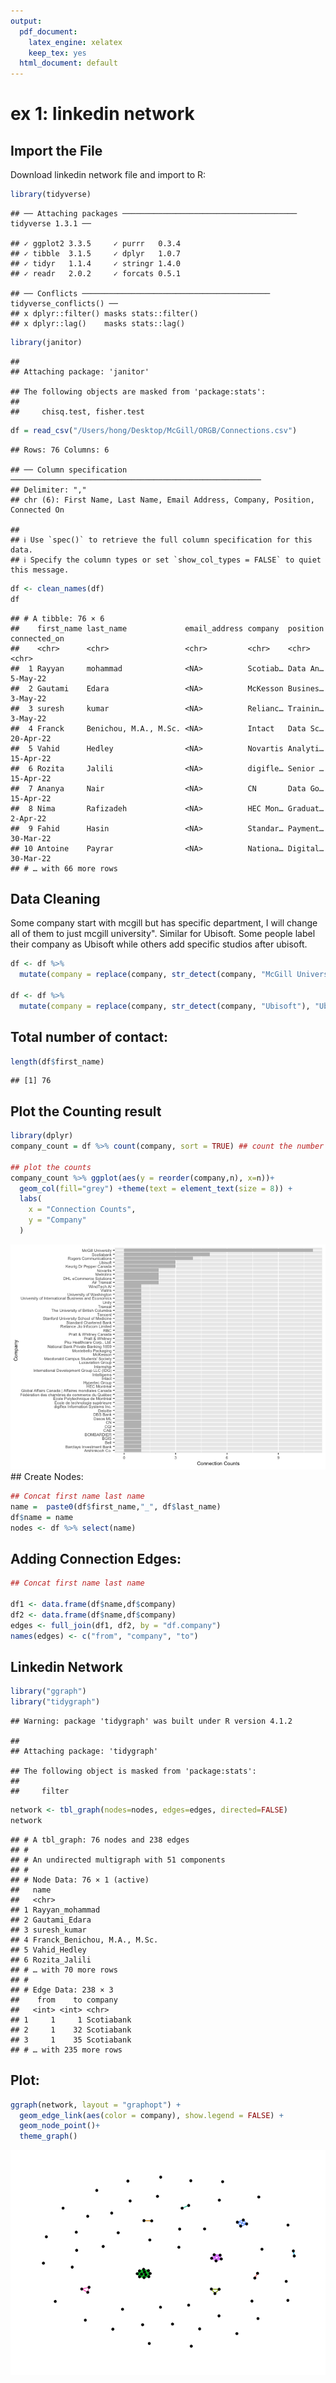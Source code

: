 ```yaml
---
output:
  pdf_document: 
    latex_engine: xelatex
    keep_tex: yes
  html_document: default
---
```

ex 1: linkedin network
================

## Import the File

Download linkedin network file and import to R:

``` r
library(tidyverse)
```

    ## ── Attaching packages ─────────────────────────────────────── tidyverse 1.3.1 ──

    ## ✓ ggplot2 3.3.5     ✓ purrr   0.3.4
    ## ✓ tibble  3.1.5     ✓ dplyr   1.0.7
    ## ✓ tidyr   1.1.4     ✓ stringr 1.4.0
    ## ✓ readr   2.0.2     ✓ forcats 0.5.1

    ## ── Conflicts ────────────────────────────────────────── tidyverse_conflicts() ──
    ## x dplyr::filter() masks stats::filter()
    ## x dplyr::lag()    masks stats::lag()

``` r
library(janitor)
```

    ## 
    ## Attaching package: 'janitor'

    ## The following objects are masked from 'package:stats':
    ## 
    ##     chisq.test, fisher.test

``` r
df = read_csv("/Users/hong/Desktop/McGill/ORGB/Connections.csv")
```

    ## Rows: 76 Columns: 6

    ## ── Column specification ────────────────────────────────────────────────────────
    ## Delimiter: ","
    ## chr (6): First Name, Last Name, Email Address, Company, Position, Connected On

    ## 
    ## ℹ Use `spec()` to retrieve the full column specification for this data.
    ## ℹ Specify the column types or set `show_col_types = FALSE` to quiet this message.

``` r
df <- clean_names(df)
df
```

    ## # A tibble: 76 × 6
    ##    first_name last_name             email_address company  position connected_on
    ##    <chr>      <chr>                 <chr>         <chr>    <chr>    <chr>       
    ##  1 Rayyan     mohammad              <NA>          Scotiab… Data An… 5-May-22    
    ##  2 Gautami    Edara                 <NA>          McKesson Busines… 3-May-22    
    ##  3 suresh     kumar                 <NA>          Relianc… Trainin… 3-May-22    
    ##  4 Franck     Benichou, M.A., M.Sc. <NA>          Intact   Data Sc… 20-Apr-22   
    ##  5 Vahid      Hedley                <NA>          Novartis Analyti… 15-Apr-22   
    ##  6 Rozita     Jalili                <NA>          digifle… Senior … 15-Apr-22   
    ##  7 Ananya     Nair                  <NA>          CN       Data Go… 15-Apr-22   
    ##  8 Nima       Rafizadeh             <NA>          HEC Mon… Graduat… 2-Apr-22    
    ##  9 Fahid      Hasin                 <NA>          Standar… Payment… 30-Mar-22   
    ## 10 Antoine    Payrar                <NA>          Nationa… Digital… 30-Mar-22   
    ## # … with 66 more rows

## Data Cleaning

Some company start with mcgill but has specific department, I will
change all of them to just mcgill university". Similar for Ubisoft. Some
people label their company as Ubisoft while others add specific studios
after ubisoft.

``` r
df <- df %>% 
  mutate(company = replace(company, str_detect(company, "McGill University"), "McGill University"))

df <- df %>% 
  mutate(company = replace(company, str_detect(company, "Ubisoft"), "Ubisoft"))
```

## Total number of contact:

``` r
length(df$first_name)
```

    ## [1] 76

## Plot the Counting result

``` r
library(dplyr)
company_count = df %>% count(company, sort = TRUE) ## count the number of ppl in each company

## plot the counts
company_count %>% ggplot(aes(y = reorder(company,n), x=n))+
  geom_col(fill="grey") +theme(text = element_text(size = 8)) +
  labs(
    x = "Connection Counts",
    y = "Company"
  )
```

![](Exercise_1_files/figure-gfm/unnamed-chunk-4-1.png)<!-- --> \#\#
Create Nodes:

``` r
## Concat first name last name
name =  paste0(df$first_name,"_", df$last_name)
df$name = name
nodes <- df %>% select(name)
```

## Adding Connection Edges:

``` r
## Concat first name last name

df1 <- data.frame(df$name,df$company)
df2 <- data.frame(df$name,df$company)
edges <- full_join(df1, df2, by = "df.company")
names(edges) <- c("from", "company", "to")
```

## Linkedin Network

``` r
library("ggraph")
library("tidygraph")
```

    ## Warning: package 'tidygraph' was built under R version 4.1.2

    ## 
    ## Attaching package: 'tidygraph'

    ## The following object is masked from 'package:stats':
    ## 
    ##     filter

``` r
network <- tbl_graph(nodes=nodes, edges=edges, directed=FALSE)
network
```

    ## # A tbl_graph: 76 nodes and 238 edges
    ## #
    ## # An undirected multigraph with 51 components
    ## #
    ## # Node Data: 76 × 1 (active)
    ##   name                        
    ##   <chr>                       
    ## 1 Rayyan_mohammad             
    ## 2 Gautami_Edara               
    ## 3 suresh_kumar                
    ## 4 Franck_Benichou, M.A., M.Sc.
    ## 5 Vahid_Hedley                
    ## 6 Rozita_Jalili               
    ## # … with 70 more rows
    ## #
    ## # Edge Data: 238 × 3
    ##    from    to company   
    ##   <int> <int> <chr>     
    ## 1     1     1 Scotiabank
    ## 2     1    32 Scotiabank
    ## 3     1    35 Scotiabank
    ## # … with 235 more rows

## Plot:

``` r
ggraph(network, layout = "graphopt") + 
  geom_edge_link(aes(color = company), show.legend = FALSE) + 
  geom_node_point()+
  theme_graph()
```

![](Exercise_1_files/figure-gfm/unnamed-chunk-8-1.png)<!-- -->
